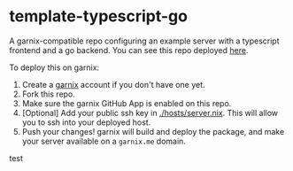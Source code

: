# template-typescript-go

A garnix-compatible repo configuring an example server with a typescript
frontend and a go backend. You can see this repo deployed
[here](http://server.main.template-typescript-go.garnix-io.garnix.me/).

To deploy this on garnix:

1) Create a [garnix](https://garnix.io) account if you don't have one yet.
2) Fork this repo.
3) Make sure the garnix GitHub App is enabled on this repo.
4) [Optional] Add your public ssh key in [./hosts/server.nix](https://github.com/garnix-io/template-typescript-go/blob/main/hosts/server.nix). This will allow you to ssh into your deployed host.
5) Push your changes! garnix will build and deploy the package, and make your
   server available on a `garnix.me` domain.

test
